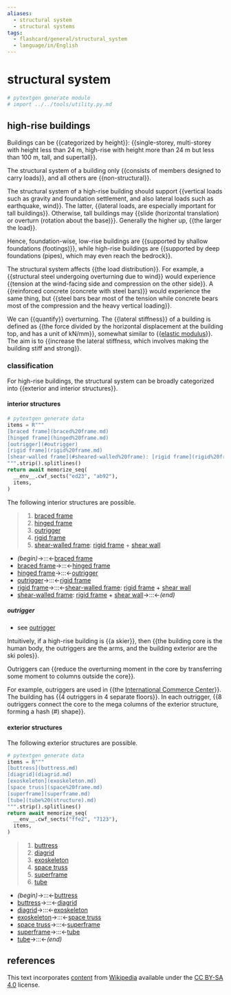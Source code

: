 ```yaml
---
aliases:
  - structural system
  - structural systems
tags:
  - flashcard/general/structural_system
  - language/in/English
---
```


# structural system

```Python
# pytextgen generate module
# import ../../tools/utility.py.md
```

## high-rise buildings

Buildings can be {{categorized by height}}: {{single-storey, multi-storey with height less than 24 m, high-rise with height more than 24 m but less than 100 m, tall, and supertall}}. <!--SR:!2024-11-23,142,315!2024-11-24,129,295-->

The structural system of a building only {{consists of members designed to carry loads}}, and all others are {{non-structural}}. <!--SR:!2024-11-15,123,290!2025-04-17,259,335-->

The structural system of a high-rise building should support {{vertical loads such as gravity and foundation settlement, and also lateral loads such as earthquake, wind}}. The latter, {{lateral loads, are especially important for tall buildings}}. Otherwise, tall buildings may {{slide (horizontal translation) or overturn (rotation about the base)}}. Generally the higher up, {{the larger the load}}. <!--SR:!2024-09-02,69,270!2024-11-26,131,295!2025-01-15,183,315!2025-03-04,204,310-->

Hence, foundation-wise, low-rise buildings are {{supported by shallow foundations (footings)}}, while high-rise buildings are {{supported by deep foundations (pipes), which may even reach the bedrock}}. <!--SR:!2025-02-07,195,315!2024-11-21,126,295-->

The structural system affects {{the load distribution}}. For example, a {{structural steel undergoing overturning due to wind}} would experience {{tension at the wind-facing side and compression on the other side}}. A {{reinforced concrete (concrete with steel bars)}} would experience the same thing, but {{steel bars bear most of the tension while concrete bears most of the compression and the heavy vertical loading}}. <!--SR:!2025-02-05,188,315!2024-12-04,135,295!2025-06-07,297,335!2024-11-26,134,295!2024-09-20,84,275-->

We can {{quantify}} overturning. The {{lateral stiffness}} of a building is defined as {{the force divided by the horizontal displacement at the building top, and has a unit of kN/mm}}, somewhat similar to {{[elastic modulus](elastic%20modulus.md)}}. The aim is to {{increase the lateral stiffness, which involves making the building stiff and strong}}. <!--SR:!2025-04-19,259,335!2025-04-18,258,335!2024-12-16,148,295!2025-01-13,179,315!2025-05-17,282,335-->

### classification

For high-rise buildings, the structural system can be broadly categorized into {{exterior and interior structures}}. <!--SR:!2025-06-03,295,335-->

#### interior structures

```Python
# pytextgen generate data
items = R"""
[braced frame](braced%20frame.md)
[hinged frame](hinged%20frame.md)
[outrigger](#outrigger)
[rigid frame](rigid%20frame.md)
[shear-walled frame](#sheared-walled%20frame): [rigid frame](rigid%20frame.md) + [shear wall](shear%20wall.md)
""".strip().splitlines()
return await memorize_seq(
  __env__.cwf_sects("ed23", "ab92"),
  items,
)
```

The following interior structures are possible.

<!--pytextgen generate section="ed23"--><!-- The following content is generated at 2024-05-14T21:11:05.334113+08:00. Any edits will be overridden! -->

> 1. [braced frame](braced%20frame.md)
> 2. [hinged frame](hinged%20frame.md)
> 3. [outrigger](#outrigger)
> 4. [rigid frame](rigid%20frame.md)
> 5. [shear-walled frame](#sheared-walled%20frame): [rigid frame](rigid%20frame.md) + [shear wall](shear%20wall.md)

<!--/pytextgen-->

<!--pytextgen generate section="ab92"--><!-- The following content is generated at 2024-05-14T21:11:05.318372+08:00. Any edits will be overridden! -->

- _(begin)_→:::←[braced frame](braced%20frame.md) <!--SR:!2024-10-03,61,270!2025-01-16,172,315-->
- [braced frame](braced%20frame.md)→:::←[hinged frame](hinged%20frame.md) <!--SR:!2024-09-30,45,235!2024-08-20,21,215-->
- [hinged frame](hinged%20frame.md)→:::←[outrigger](#outrigger) <!--SR:!2024-08-21,5,150!2024-08-20,14,195-->
- [outrigger](#outrigger)→:::←[rigid frame](rigid%20frame.md) <!--SR:!2024-09-29,87,275!2024-08-26,10,195-->
- [rigid frame](rigid%20frame.md)→:::←[shear-walled frame](#sheared-walled%20frame): [rigid frame](rigid%20frame.md) + [shear wall](shear%20wall.md) <!--SR:!2024-12-09,126,255!2024-11-02,103,255-->
- [shear-walled frame](#sheared-walled%20frame): [rigid frame](rigid%20frame.md) + [shear wall](shear%20wall.md)→:::←_(end)_ <!--SR:!2025-01-27,181,315!2024-09-28,68,255-->

<!--/pytextgen-->

##### outrigger

- see [outrigger](outrigger.md)

Intuitively, if a high-rise building is {{a skier}}, then {{the building core is the human body, the outriggers are the arms, and the building exterior are the ski poles}}. <!--SR:!2025-01-29,191,315!2025-04-25,265,335-->

Outriggers can {{reduce the overturning moment in the core by transferring some moment to columns outside the core}}. <!--SR:!2024-09-09,76,275-->

For example, outriggers are used in {{the [International Commerce Center](International%20Commerce%20Center.md)}}. The building has {{4 outriggers in 4 separate floors}}. In each outrigger, {{8 outriggers connect the core to the mega columns of the exterior structure, forming a hash (#) shape}}. <!--SR:!2025-03-15,213,310!2024-12-14,146,295!2025-02-11,199,315-->

#### exterior structures

The following exterior structures are possible.

```Python
# pytextgen generate data
items = R"""
[buttress](buttress.md)
[diagrid](diagrid.md)
[exoskeleton](exoskeleton.md)
[space truss](space%20frame.md)
[superframe](superframe.md)
[tube](tube%20(structure).md)
""".strip().splitlines()
return await memorize_seq(
  __env__.cwf_sects("ffe2", "7123"),
  items,
)
```

<!--pytextgen generate section="ffe2"--><!-- The following content is generated at 2024-05-14T21:11:05.355104+08:00. Any edits will be overridden! -->

> 1. [buttress](buttress.md)
> 2. [diagrid](diagrid.md)
> 3. [exoskeleton](exoskeleton.md)
> 4. [space truss](space%20frame.md)
> 5. [superframe](superframe.md)
> 6. [tube](tube%20(structure).md)

<!--/pytextgen-->

<!--pytextgen generate section="7123"--><!-- The following content is generated at 2024-05-14T21:11:05.350734+08:00. Any edits will be overridden! -->

- _(begin)_→:::←[buttress](buttress.md) <!--SR:!2025-01-16,181,315!2025-03-18,216,315-->
- [buttress](buttress.md)→:::←[diagrid](diagrid.md) <!--SR:!2024-08-18,41,235!2024-09-04,32,295-->
- [diagrid](diagrid.md)→:::←[exoskeleton](exoskeleton.md) <!--SR:!2024-09-11,77,275!2024-08-29,28,295-->
- [exoskeleton](exoskeleton.md)→:::←[space truss](space%20frame.md) <!--SR:!2025-01-03,142,255!2024-08-25,29,235-->
- [space truss](space%20frame.md)→:::←[superframe](superframe.md) <!--SR:!2024-12-17,143,295!2024-10-03,79,275-->
- [superframe](superframe.md)→:::←[tube](tube%20(structure).md) <!--SR:!2024-09-19,53,275!2024-08-24,12,195-->
- [tube](tube%20(structure).md)→:::←_(end)_ <!--SR:!2025-03-24,220,315!2025-03-17,215,315-->

<!--/pytextgen-->

## references

This text incorporates [content](https://en.wikipedia.org/wiki/structural_system) from [Wikipedia](Wikipedia.md) available under the [CC BY-SA 4.0](https://creativecommons.org/licenses/by-sa/4.0/) license.

